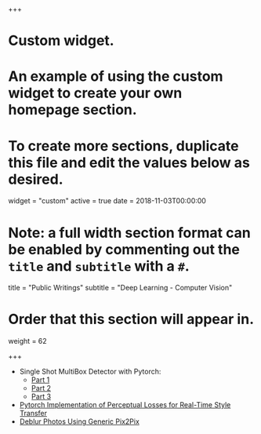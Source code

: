 +++
# Custom widget.
# An example of using the custom widget to create your own homepage section.
# To create more sections, duplicate this file and edit the values below as desired.
widget = "custom"
active = true
date = 2018-11-03T00:00:00

# Note: a full width section format can be enabled by commenting out the `title` and `subtitle` with a `#`.
title = "Public Writings"
subtitle = "Deep Learning - Computer Vision"

# Order that this section will appear in.
weight = 62

+++

* Single Shot MultiBox Detector with Pytorch:
  * [Part 1](https://towardsdatascience.com/learning-note-single-shot-multibox-detector-with-pytorch-part-1-38185e84bd79)
  * [Part 2](https://towardsdatascience.com/learning-note-single-shot-multibox-detector-with-pytorch-part-2-dd96bdf4f434)
  * [Part 3](https://towardsdatascience.com/learning-note-single-shot-multibox-detector-with-pytorch-part-3-f0711caa65ad)
* [Pytorch Implementation of Perceptual Losses for Real-Time Style Transfer](https://towardsdatascience.com/pytorch-implementation-of-perceptual-losses-for-real-time-style-transfer-8d608e2e9902)
* [Deblur Photos Using Generic Pix2Pix](https://medium.com/machine-learning-world/deblur-photos-using-generic-pix2pix-6f8774f9701e)
